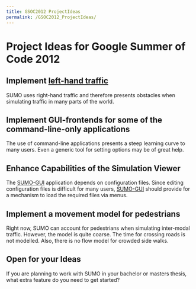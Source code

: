 ```yaml
---
title: GSOC2012 ProjectIdeas
permalink: /GSOC2012_ProjectIdeas/
---
```


Project Ideas for Google Summer of Code 2012
============================================

Implement [left-hand traffic](http://en.wikipedia.org/wiki/Left-hand_traffic)
-----------------------------------------------------------------------------

SUMO uses right-hand traffic and therefore presents obstacles when simulating traffic in many parts of the world.

Implement GUI-frontends for some of the command-line-only applications
----------------------------------------------------------------------

The use of command-line applications presents a steep learning curve to many users. Even a generic tool for setting options may be of great help.

Enhance Capabilities of the Simulation Viewer
---------------------------------------------

The [SUMO-GUI](/SUMO-GUI "wikilink") application depends on configuration files. Since editing configuration files is difficult for many users, [SUMO-GUI](/SUMO-GUI "wikilink") should provide for a mechanism to load the required files via menus.

Implement a movement model for pedestrians
------------------------------------------

Right now, SUMO can account for pedestrians when simulating inter-modal traffic. However, the model is quite coarse. The time for crossing roads is not modelled. Also, there is no flow model for crowded side walks.

Open for your Ideas
-------------------

If you are planning to work with SUMO in your bachelor or masters thesis, what extra feature do you need to get started?